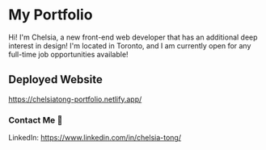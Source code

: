 # My Portfolio

Hi! I'm Chelsia, a new front-end web developer that has an additional deep interest in design! I'm located in Toronto, and I am currently open for any full-time job opportunities available!

## Deployed Website

https://chelsiatong-portfolio.netlify.app/

### Contact Me 🌱

LinkedIn: https://www.linkedin.com/in/chelsia-tong/



